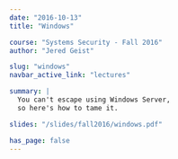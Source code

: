 ```yaml
---
date: "2016-10-13"
title: "Windows"

course: "Systems Security - Fall 2016"
author: "Jered Geist"

slug: "windows"
navbar_active_link: "lectures"

summary: |
  You can't escape using Windows Server,
  so here's how to tame it.

slides: "/slides/fall2016/windows.pdf"

has_page: false
---
```

